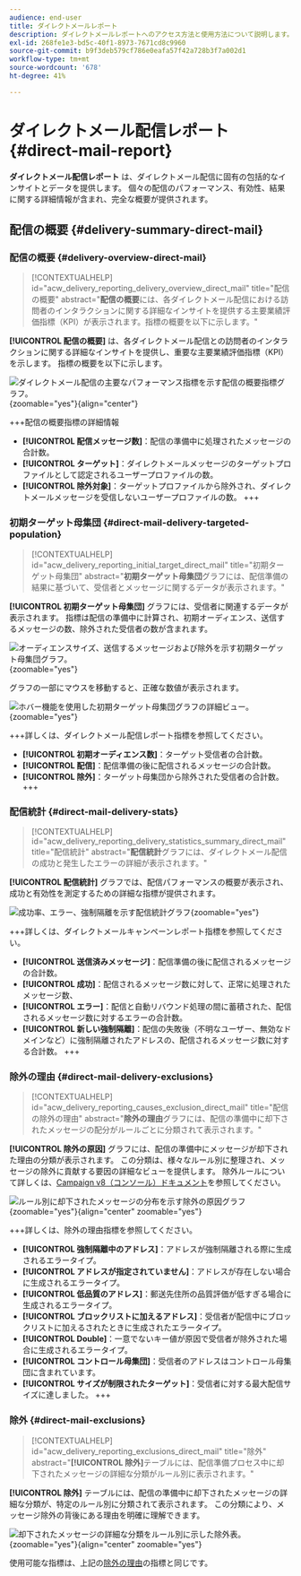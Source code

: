 ```yaml
---
audience: end-user
title: ダイレクトメールレポート
description: ダイレクトメールレポートへのアクセス方法と使用方法について説明します。
exl-id: 268fe1e3-bd5c-40f1-8973-7671cd8c9960
source-git-commit: b9f3deb579cf786e0eafa57f42a728b3f7a002d1
workflow-type: tm+mt
source-wordcount: '678'
ht-degree: 41%

---
```


# ダイレクトメール配信レポート {#direct-mail-report}

**ダイレクトメール配信レポート** は、ダイレクトメール配信に固有の包括的なインサイトとデータを提供します。 個々の配信のパフォーマンス、有効性、結果に関する詳細情報が含まれ、完全な概要が提供されます。

## 配信の概要 {#delivery-summary-direct-mail}

### 配信の概要 {#delivery-overview-direct-mail}

>[!CONTEXTUALHELP]
>id="acw_delivery_reporting_delivery_overview_direct_mail"
>title="配信の概要"
>abstract="**配信の概要**&#x200B;には、各ダイレクトメール配信における訪問者のインタラクションに関する詳細なインサイトを提供する主要業績評価指標（KPI）が表示されます。指標の概要を以下に示します。"

**[!UICONTROL 配信の概要]** は、各ダイレクトメール配信との訪問者のインタラクションに関する詳細なインサイトを提供し、重要な主要業績評価指標（KPI）を示します。 指標の概要を以下に示します。

![ ダイレクトメール配信の主要なパフォーマンス指標を示す配信の概要指標グラフ。](assets/direct-overview.png){zoomable="yes"}{align="center"}

+++配信の概要指標の詳細情報

* **[!UICONTROL 配信メッセージ数]**：配信の準備中に処理されたメッセージの合計数。
* **[!UICONTROL ターゲット]**：ダイレクトメールメッセージのターゲットプロファイルとして認定されるユーザープロファイルの数。
* **[!UICONTROL 除外対象]**：ターゲットプロファイルから除外され、ダイレクトメールメッセージを受信しないユーザープロファイルの数。
+++

### 初期ターゲット母集団 {#direct-mail-delivery-targeted-population}

>[!CONTEXTUALHELP]
>id="acw_delivery_reporting_initial_target_direct_mail"
>title="初期ターゲット母集団"
>abstract="**初期ターゲット母集団**&#x200B;グラフには、配信準備の結果に基づいて、受信者とメッセージに関するデータが表示されます。"

**[!UICONTROL 初期ターゲット母集団]** グラフには、受信者に関連するデータが表示されます。 指標は配信の準備中に計算され、初期オーディエンス、送信するメッセージの数、除外された受信者の数が含まれます。

![ オーディエンスサイズ、送信するメッセージおよび除外を示す初期ターゲット母集団グラフ。](assets/direct-mail-delivery-targeted-population.png){zoomable="yes"}

グラフの一部にマウスを移動すると、正確な数値が表示されます。

![ ホバー機能を使用した初期ターゲット母集団グラフの詳細ビュー。](assets/direct-mail-delivery-targeted-population_2.png){zoomable="yes"}

+++詳しくは、ダイレクトメール配信レポート指標を参照してください。

* **[!UICONTROL 初期オーディエンス数]**：ターゲット受信者の合計数。
* **[!UICONTROL 配信]**：配信準備の後に配信されるメッセージの合計数。
* **[!UICONTROL 除外]**：ターゲット母集団から除外された受信者の合計数。
+++

### 配信統計 {#direct-mail-delivery-stats}

>[!CONTEXTUALHELP]
>id="acw_delivery_reporting_delivery_statistics_summary_direct_mail"
>title="配信統計"
>abstract="**配信統計**&#x200B;グラフには、ダイレクトメール配信の成功と発生したエラーの詳細が表示されます。"

**[!UICONTROL 配信統計]** グラフでは、配信パフォーマンスの概要が表示され、成功と有効性を測定するための詳細な指標が提供されます。

![ 成功率、エラー、強制隔離を示す配信統計グラフ ](assets/direct-mail-delivery-stats.png){zoomable="yes"}

+++詳しくは、ダイレクトメールキャンペーンレポート指標を参照してください。

* **[!UICONTROL 送信済みメッセージ]**：配信準備の後に配信されるメッセージの合計数。
* **[!UICONTROL 成功]**：配信されるメッセージ数に対して、正常に処理されたメッセージ数、
* **[!UICONTROL エラー]**：配信と自動リバウンド処理の間に蓄積された、配信されるメッセージ数に対するエラーの合計数。
* **[!UICONTROL 新しい強制隔離]**：配信の失敗後（不明なユーザー、無効なドメインなど）に強制隔離されたアドレスの、配信されるメッセージ数に対する合計数。
+++

### 除外の理由 {#direct-mail-delivery-exclusions}

>[!CONTEXTUALHELP]
>id="acw_delivery_reporting_causes_exclusion_direct_mail"
>title="配信の除外の理由"
>abstract="**除外の理由**&#x200B;グラフには、配信の準備中に却下されたメッセージの配分がルールごとに分類されて表示されます。"

**[!UICONTROL 除外の原因]** グラフには、配信の準備中にメッセージが却下された理由の分類が表示されます。 この分類は、様々なルール別に整理され、メッセージの除外に貢献する要因の詳細なビューを提供します。 除外ルールについて詳しくは、[Campaign v8（コンソール）ドキュメント](https://experienceleague.adobe.com/docs/campaign/campaign-v8/send/failures/delivery-failures.html?lang=ja#email-error-types)を参照してください。

![ ルール別に却下されたメッセージの分布を示す除外の原因グラフ ](assets/direct-mail-delivery-exclusions.png){zoomable="yes"}{align="center" zoomable="yes"}

+++詳しくは、除外の理由指標を参照してください。

* **[!UICONTROL 強制隔離中のアドレス]**：アドレスが強制隔離される際に生成されるエラータイプ。
* **[!UICONTROL アドレスが指定されていません]**：アドレスが存在しない場合に生成されるエラータイプ。
* **[!UICONTROL 低品質のアドレス]**：郵送先住所の品質評価が低すぎる場合に生成されるエラータイプ。
* **[!UICONTROL ブロックリストに加えるアドレス]**：受信者が配信中にブロックリストに加えるされたときに生成されたエラータイプ。
* **[!UICONTROL Double]**：一意でないキー値が原因で受信者が除外された場合に生成されるエラータイプ。
* **[!UICONTROL コントロール母集団]**：受信者のアドレスはコントロール母集団に含まれています。
* **[!UICONTROL サイズが制限されたターゲット]**：受信者に対する最大配信サイズに達しました。
+++

### 除外 {#direct-mail-exclusions}

>[!CONTEXTUALHELP]
>id="acw_delivery_reporting_exclusions_direct_mail"
>title="除外"
>abstract="**[!UICONTROL 除外]**&#x200B;テーブルには、配信準備プロセス中に却下されたメッセージの詳細な分類がルール別に表示されます。"

**[!UICONTROL 除外]** テーブルには、配信の準備中に却下されたメッセージの詳細な分類が、特定のルール別に分類されて表示されます。 この分類により、メッセージ除外の背後にある理由を明確に理解できます。

![ 却下されたメッセージの詳細な分類をルール別に示した除外表。](assets/direct-mail-exclusions.png){zoomable="yes"}{align="center" zoomable="yes"}

使用可能な指標は、上記の[除外の理由](#direct-mail-delivery-exclusions)の指標と同じです。